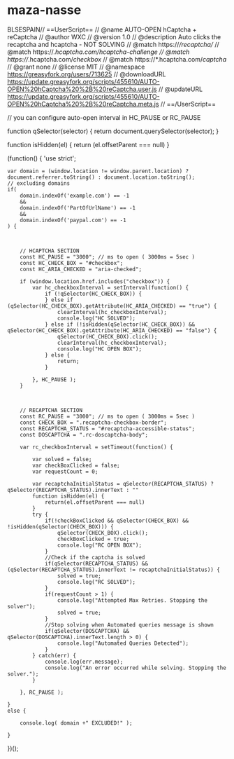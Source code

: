 # maza-nasse
BLSESPAIN// ==UserScript==
// @name         AUTO-OPEN hCaptcha + reCaptcha
// @author       WXC
// @version      1.0
// @description  Auto clicks the recaptcha and hcaptcha - NOT SOLVING
// @match        https://*/recaptcha/*
// @match        https://*.hcaptcha.com/*hcaptcha-challenge*
// @match        https://*.hcaptcha.com/*checkbox*
// @match        https://*.hcaptcha.com/*captcha*
// @grant        none
// @license MIT 
// @namespace https://greasyfork.org/users/713625
// @downloadURL https://update.greasyfork.org/scripts/455610/AUTO-OPEN%20hCaptcha%20%2B%20reCaptcha.user.js
// @updateURL https://update.greasyfork.org/scripts/455610/AUTO-OPEN%20hCaptcha%20%2B%20reCaptcha.meta.js
// ==/UserScript==


// you can configure auto-open interval in HC_PAUSE or RC_PAUSE


function qSelector(selector) {
    return document.querySelector(selector);
}

function isHidden(el) {
    return (el.offsetParent === null)
}

(function() {
    'use strict';


    var domain = (window.location != window.parent.location) ? document.referrer.toString() : document.location.toString();
    // excluding domains
    if(
        domain.indexOf('example.com') == -1
        &&
        domain.indexOf('PartOfUrlName') == -1
        &&
        domain.indexOf('paypal.com') == -1
    ) {



        // HCAPTCHA SECTION
        const HC_PAUSE = "3000"; // ms to open ( 3000ms = 5sec )
        const HC_CHECK_BOX = "#checkbox";
        const HC_ARIA_CHECKED = "aria-checked";

        if (window.location.href.includes("checkbox")) {
            var hc_checkboxInterval = setInterval(function() {
                if (!qSelector(HC_CHECK_BOX)) {
                } else if (qSelector(HC_CHECK_BOX).getAttribute(HC_ARIA_CHECKED) == "true") {
                    clearInterval(hc_checkboxInterval);
                    console.log("HC SOLVED");
                } else if (!isHidden(qSelector(HC_CHECK_BOX)) && qSelector(HC_CHECK_BOX).getAttribute(HC_ARIA_CHECKED) == "false") {
                    qSelector(HC_CHECK_BOX).click();
                    clearInterval(hc_checkboxInterval);
                    console.log("HC OPEN BOX");
                } else {
                    return;
                }

            }, HC_PAUSE );
        }



        // RECAPTCHA SECTION
        const RC_PAUSE = "3000"; // ms to open ( 3000ms = 5sec )
        const CHECK_BOX = ".recaptcha-checkbox-border";
        const RECAPTCHA_STATUS = "#recaptcha-accessible-status";
        const DOSCAPTCHA = ".rc-doscaptcha-body";

        var rc_checkboxInterval = setTimeout(function() {

            var solved = false;
            var checkBoxClicked = false;
            var requestCount = 0;

            var recaptchaInitialStatus = qSelector(RECAPTCHA_STATUS) ? qSelector(RECAPTCHA_STATUS).innerText : ""
            function isHidden(el) {
                return(el.offsetParent === null)
            }
            try {
                if(!checkBoxClicked && qSelector(CHECK_BOX) && !isHidden(qSelector(CHECK_BOX))) {
                    qSelector(CHECK_BOX).click();
                    checkBoxClicked = true;
                    console.log("RC OPEN BOX");
                }
                //Check if the captcha is solved
                if(qSelector(RECAPTCHA_STATUS) && (qSelector(RECAPTCHA_STATUS).innerText != recaptchaInitialStatus)) {
                    solved = true;
                    console.log("RC SOLVED");
                }
                if(requestCount > 1) {
                    console.log("Attempted Max Retries. Stopping the solver");
                    solved = true;
                }
                //Stop solving when Automated queries message is shown
                if(qSelector(DOSCAPTCHA) && qSelector(DOSCAPTCHA).innerText.length > 0) {
                    console.log("Automated Queries Detected");
                }
            } catch(err) {
                console.log(err.message);
                console.log("An error occurred while solving. Stopping the solver.");
            }

        }, RC_PAUSE );
        
    }
    else {

        console.log( domain +" EXCLUDED!" );

    }


})();

